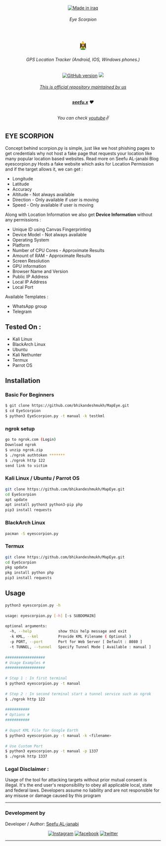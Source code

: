 

  <br>

<p align=center>
  <a href="https://www.instagram.com/seefu.x"><img title="Made in iraq" src="https://img.shields.io/badge/MADE%20IN-IRAQ-SCRIPT?colorA=black&colorB=red&colorC=black&style=for-the-badge"></a>
  </p>

###### <p align="center"> *Eye Scorpion*

  <br>
<a target="_blank" href="https://www.youtube.com/c/%D8%B3%D9%8A%D9%81%D9%88%D8%A7%D9%84%D8%AC%D9%86%D8%A7%D8%A8%D9%8A0/featured">
<p align="center"><img title="سيفو الجنابي" src="res/iraq.png"  style="width:20px" ></p>
</a>


###### <p align="center"> GPS Location Tracker (Android, IOS, Windows phones.)
<p align=center>
  <a href="https://www.instagram.com/seefu.x"><img title="GitHub version" src="https://d25lcipzij17d.cloudfront.net/badge.svg?id=gh&type=6&v=1.1&x2=1" ></a>
  <a href="#"><img src="https://badges.pufler.dev/visits/seefu-x/seefu-x/">

###### <p align="center">*This is official repository maintained by us*
###### <p align="center"> *[**seefu.x**](https://www.instagram.com/seefu.x/) ❤️*
###### <p align="center"> *You can check [youtube](https://www.youtube.com/c/%D8%B3%D9%8A%D9%81%D9%88%D8%A7%D9%84%D8%AC%D9%86%D8%A7%D8%A8%D9%8A0/featured)✌*

## EYE SCORPION

Concept behind scorpion.py is simple, just like we host phishing pages to get credentials why not host a fake page that requests your location like many popular location based websites. Read more on Seefu AL-janabi Blog eyescorpion.py Hosts a fake website which asks for Location Permission and if the target allows it, we can get :

* Longitude
* Latitude
* Accuracy
* Altitude - Not always available
* Direction - Only available if user is moving
* Speed - Only available if user is moving

Along with Location Information we also get **Device Information** without any permissions :

* Unique ID using Canvas Fingerprinting
* Device Model - Not always available
* Operating System
* Platform
* Number of CPU Cores - Approximate Results
* Amount of RAM - Approximate Results
* Screen Resolution
* GPU information
* Browser Name and Version
* Public IP Address
* Local IP Address
* Local Port


Available Templates :

* WhatsApp group
* Telegram

## Tested On :

* Kali Linux
* BlackArch Linux
* Ubuntu
* Kali Nethunter
* Termux
* Parrot OS

## Installation

### Basic For Beginners

```bash
$ git clone https://github.com/bhikandeshmukh/MapEye.git
$ cd EyeScorpion
$ python3 EyeScorpion.py -t manual -k testkml
```

### ngrok setup

```bash
go to ngrok.com (Login)
Download ngrok
$ unzip ngrok.zip
$ ./ngrok authtoken *******
$ ./ngrok http 122
send link to victim
```

### Kali Linux / Ubuntu / Parrot OS

```bash
git clone https://github.com/bhikandeshmukh/MapEye.git
cd EyeScorpion
apt update
apt install python3 python3-pip php
pip3 install requests
```

### BlackArch Linux

```bash
pacman -S eyescorpion.py
```

### Termux

```bash
git clone https://github.com/bhikandeshmukh/MapEye.git
cd EyeScorpion
pkg update
pkg install python php
pip3 install requests
```

## Usage

```bash
python3 eyescorpion.py -h

usage: eyescorpion.py [-h] [-s SUBDOMAIN]

optional arguments:
  -h, --help            show this help message and exit
  -k KML, --kml         Provide KML Filename ( Optional )
  -p PORT, --port       Port for Web Server [ Default : 8080 ]
  -t TUNNEL, --tunnel   Specify Tunnel Mode [ Available : manual ]

##################
# Usage Examples #
##################

# Step 1 : In first terminal
$ python3 eyescorpion.py -t manual

# Step 2 : In second terminal start a tunnel service such as ngrok
$ ./ngrok http 122

###########
# Options #
###########

# Ouput KML File for Google Earth
$ python3 eyescorpion.py -t manual -k <filename>

# Use Custom Port
$ python3 eyescorpion.py -t manual -p 1337
$ ./ngrok http 1337

```

### Legal Disclaimer :

Usage of the tool for attacking targets without prior mutual consent is illegal. It's the end user's responsibility to obey all applicable local, state and federal laws. Developers assume no liability and are not responsible for any misuse or damage caused by this program

-------------------------------------------------------------------------------------

### Development by

Developer / Author: [Seefu AL-janabi ](https://www.instagram.com/seefu.x/)

<p align="center">
<a href="https://www.instagram.com/seefu.x/"><img title="Instagram" src="https://img.shields.io/badge/instagram-%23E4405F.svg?&style=for-the-badge&logo=instagram&logoColor=white"></a>
<a href="https://www.facebook.com/seefu.janabi/"><img title="facebook" src="https://img.shields.io/badge/facebook-%231877F2.svg?&style=for-the-badge&logo=facebook&logoColor=white"></a>
<a href="https://www.twitter.com/seefu_x/"><img title="twitter" src="https://img.shields.io/badge/twitter-%231DA1F2.svg?&style=for-the-badge&logo=twitter&logoColor=white"></a>
</p>

-------------------------------------------------------------------------------------
